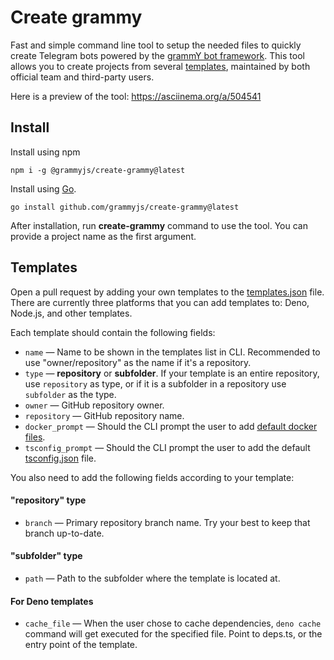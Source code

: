 # Create grammy

Fast and simple command line tool to setup the needed files to quickly create
Telegram bots powered by the [grammY bot framework](https://grammy.dev). This
tool allows you to create projects from several [templates](./templates.json),
maintained by both official team and third-party users.

Here is a preview of the tool: https://asciinema.org/a/504541

## Install

Install using npm
```shell
npm i -g @grammyjs/create-grammy@latest
```

Install using [Go](https://go.dev).

```shell
go install github.com/grammyjs/create-grammy@latest
```

After installation, run **create-grammy** command to use the tool. You can provide a
project name as the first argument.

## Templates

Open a pull request by adding your own templates to the
[templates.json](./templates.json) file. There are currently three platforms
that you can add templates to: Deno, Node.js, and other templates.

Each template should contain the following fields:

- `name` — Name to be shown in the templates list in CLI. Recommended to use
  "owner/repository" as the name if it's a repository.
- `type` — **repository** or **subfolder**. If your template is an entire
  repository, use `repository` as type, or if it is a subfolder in a repository
  use `subfolder` as the type.
- `owner` — GitHub repository owner.
- `repository` — GitHub repository name.
- `docker_prompt` — Should the CLI prompt the user to add
  [default docker files](./internal/files/dockerfiles.go).
- `tsconfig_prompt` — Should the CLI prompt the user to add the default
  [tsconfig.json](./configs/tsconfig.json) file.

You also need to add the following fields according to your template:

#### "repository" type

- `branch` — Primary repository branch name. Try your best to keep that branch
  up-to-date.

#### "subfolder" type

- `path` — Path to the subfolder where the template is located at.

#### For Deno templates

- `cache_file` — When the user chose to cache dependencies, `deno cache` command
  will get executed for the specified file. Point to deps.ts, or the entry point
  of the template.
